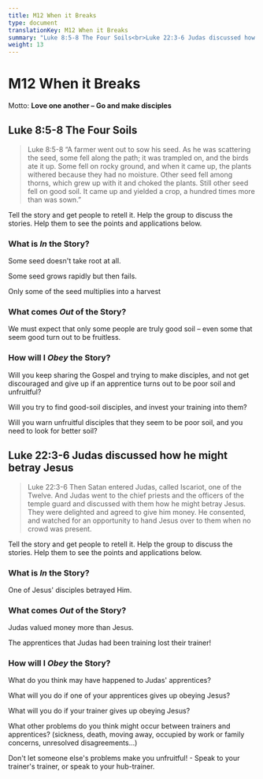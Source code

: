 ```yaml
---
title: M12 When it Breaks
type: document
translationKey: M12 When it Breaks
summary: "Luke 8:5-8 The Four Soils<br>Luke 22:3-6 Judas discussed how he might betray Jesus"
weight: 13
---
```

# M12 When it Breaks

Motto: **Love one another – Go and make disciples**

## Luke 8:5-8 The Four Soils

>   Luke 8:5-8 “A farmer went out to sow his seed. As he was scattering the seed, some fell along the path; it was trampled on, and the birds ate it up. Some fell on rocky ground, and when it came up, the plants withered because they had no moisture. Other seed fell among thorns, which grew up with it and choked the plants. Still other seed fell on good soil. It came up and yielded a crop, a hundred times more than was sown.”

Tell the story and get people to retell it. Help the group to discuss the stories. Help them to see the points and applications below.

### What is *In* the Story?

Some seed doesn't take root at all.

Some seed grows rapidly but then fails.

Only some of the seed multiplies into a harvest

### What comes *Out* of the Story?

We must expect that only some people are truly good soil – even some that seem good turn out to be fruitless.

### How will I *Obey* the Story?

Will you keep sharing the Gospel and trying to make disciples, and not get discouraged and give up if an apprentice turns out to be poor soil and unfruitful?

Will you try to find good-soil disciples, and invest your training into them?

Will you warn unfruitful disciples that they seem to be poor soil, and you need to look for better soil?

## Luke 22:3-6 Judas discussed how he might betray Jesus

>   Luke 22:3-6 Then Satan entered Judas, called Iscariot, one of the Twelve. And Judas went to the chief priests and the officers of the temple guard and discussed with them how he might betray Jesus. They were delighted and agreed to give him money. He consented, and watched for an opportunity to hand Jesus over to them when no crowd was present.

Tell the story and get people to retell it. Help the group to discuss the stories. Help them to see the points and applications below.

### What is *In* the Story?

One of Jesus' disciples betrayed Him.

### What comes *Out* of the Story?

Judas valued money more than Jesus.

The apprentices that Judas had been training lost their trainer!

### How will I *Obey* the Story?

What do you think may have happened to Judas' apprentices?

What will you do if one of your apprentices gives up obeying Jesus?

What will you do if your trainer gives up obeying Jesus?

What other problems do you think might occur between trainers and apprentices? (sickness, death, moving away, occupied by work or family concerns, unresolved disagreements...)

Don't let someone else's problems make you unfruitful! - Speak to your trainer's trainer, or speak to your hub-trainer.
